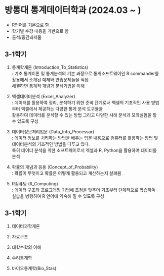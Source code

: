 # 방통대 통계데이터학과 (2024.03 ~ )
 - R언어를 기본으로 함
 - 학기별 수강 내용을 기반으로 함
 - 출석/중간과제물

## 3-1학기

1. 통계학개론 (Introduction_To_Statistics) <br/>
 : 기초 통계이론 및 통계분석의 기본 과정으로 통계소프트웨어인 R commander를 활용해서 소개된 예제와 연습문제들을 직접 <br/> 해결하면 통계적 개념과 분석기법을 이해

2. 엑셀데이터분석 (Excel_Analyzer) <br/>
 : 데이터를 활용하여 정리, 분석하기 위한 준비 단계로서 엑셀의 기초적인 사용 방법부터 엑셀에서 제공하는 다양한 통계 분석 도구들을 <br/> 활용하여 데이터를 분석할 수 있는 방법 그리고 다양한 사례 분석과 모의실험을 할 수 있도록 구성

4. 데이터정보처리입문 (Data_Info_Processor)  <br/>
 : 데이터 정보를 처리하는 방법을 배우는 입문 내용으로 컴퓨터를 활용하는 방법 및 데이터분석의 기초적인 방법을 다루고 있다. <br/> 특히 데이터 분석을 위한 소프트웨어로서 엑셀과 R, Python을 활용하여 데이터를 분석

5. 확률의 개념과 응용 (Concept_of_Probability)  <br/>
 : 확률이 무엇이고 확률은 어떻게 활용되고 계산하는지 살펴봄

7. R컴퓨팅 (R_Computing) <br/>
 : 데이터 구조와 프로그래밍 기법에 초점을 맞추어 기초부터 단계적으로 학습하며 실습을 병행하여 R 언어에 익숙해 질 수 있도록 구성


## 3-1학기
1. 데이터과학개론

2. 자료구조

3. 대학수학의 이해 

4. 수리통계학

5. 바이오통계학(Bio_Stas)